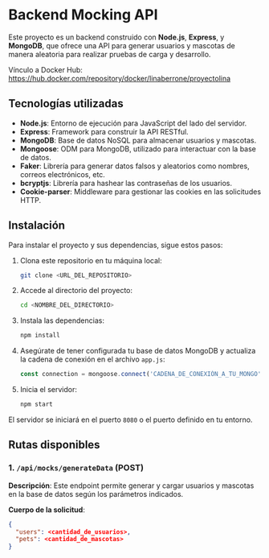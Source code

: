 # Backend Mocking API

Este proyecto es un backend construido con **Node.js**, **Express**, y **MongoDB**, que ofrece una API para generar usuarios y mascotas de manera aleatoria para realizar pruebas de carga y desarrollo.

Vínculo a Docker Hub: https://hub.docker.com/repository/docker/linaberrone/proyectolina

## Tecnologías utilizadas

- **Node.js**: Entorno de ejecución para JavaScript del lado del servidor.
- **Express**: Framework para construir la API RESTful.
- **MongoDB**: Base de datos NoSQL para almacenar usuarios y mascotas.
- **Mongoose**: ODM para MongoDB, utilizado para interactuar con la base de datos.
- **Faker**: Librería para generar datos falsos y aleatorios como nombres, correos electrónicos, etc.
- **bcryptjs**: Librería para hashear las contraseñas de los usuarios.
- **Cookie-parser**: Middleware para gestionar las cookies en las solicitudes HTTP.

## Instalación

Para instalar el proyecto y sus dependencias, sigue estos pasos:

1. Clona este repositorio en tu máquina local:

    ```bash
    git clone <URL_DEL_REPOSITORIO>
    ```

2. Accede al directorio del proyecto:

    ```bash
    cd <NOMBRE_DEL_DIRECTORIO>
    ```

3. Instala las dependencias:

    ```bash
    npm install
    ```

4. Asegúrate de tener configurada tu base de datos MongoDB y actualiza la cadena de conexión en el archivo `app.js`:

    ```javascript
    const connection = mongoose.connect('CADENA_DE_CONEXIÓN_A_TU_MONGO');
    ```

5. Inicia el servidor:

    ```bash
    npm start
    ```

El servidor se iniciará en el puerto `8080` o el puerto definido en tu entorno.

## Rutas disponibles

### 1. `/api/mocks/generateData` (POST)

**Descripción**: Este endpoint permite generar y cargar usuarios y mascotas en la base de datos según los parámetros indicados.

**Cuerpo de la solicitud**:
```json
{
  "users": <cantidad_de_usuarios>,
  "pets": <cantidad_de_mascotas>
}

